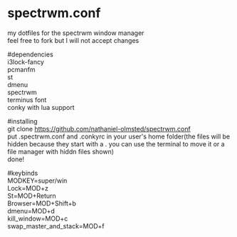 # spectrwm.conf
my dotfiles for the spectrwm window manager                                                    
feel free to fork but I will not accept changes 

#dependencies                                      
i3lock-fancy                                       
pcmanfm                            
st                          
dmenu                        
spectrwm                       
terminus font                                                      
conky with lua support                                                         

#installing                       
git clone https://github.com/nathaniel-olmsted/spectrwm.conf                    
put .spectrwm.conf and .conkyrc in your user's home folder(the files will be hidden because they start with a . you can use the terminal to move it or a file manager with hiddn files shown)                     
done!             
 
#keybinds                        
MODKEY=super/win                      
Lock=MOD+z                                  
St=MOD+Return                                    
Browser=MOD+Shift+b                                         
dmenu=MOD+d                            
kill_window=MOD+c                             
swap_master_and_stack=MOD+f                        
       
